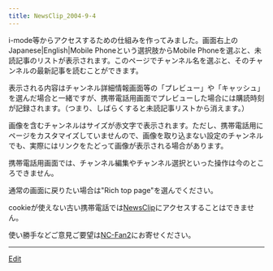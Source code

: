 ```yaml
---
title: NewsClip_2004-9-4
---
```

i-mode等からアクセスするための仕組みを作ってみました。画面右上のJapanese|English|Mobile Phoneという選択肢からMobile Phoneを選ぶと、未読記事のリストが表示されます。このページでチャンネル名を選ぶと、そのチャンネルの最新記事を読むことができます。



表示される内容はチャンネル詳細情報画面等の「プレビュー」や「キャッシュ」を選んだ場合と一緒ですが、携帯電話用画面でプレビューした場合には購読時刻が記録されます。（つまり、しばらくすると未読記事リストから消えます。）



画像を含むチャンネルはサイズが赤文字で表示されます。ただし、携帯電話用にページをカスタマイズしていませんので、画像を取り込まない設定のチャンネルでも、実際にはリンクをたどって画像が表示される場合があります。



携帯電話用画面では、チャンネル編集やチャンネル選択といった操作は今のところできません。



通常の画面に戻りたい場合は"Rich top page"を選んでください。



cookieが使えない古い携帯電話では[NewsClip](/NewsClip)にアクセスすることはできません。



使い勝手などご意見ご要望は[NC-Fan2](/NC-Fan2)にお寄せください。



----
[Edit](https://github.com/vitroid/vitroid.github.io/edit/master/MD/NewsClip_2004-9-4.md)
